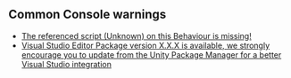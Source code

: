 ## Common Console warnings

- [The referenced script (Unknown) on this Behaviour is missing!](Console%20Warnings/Missing%20Script.md)  
- [Visual Studio Editor Package version X.X.X is available, we strongly encourage you to update from the Unity Package Manager for a better Visual Studio integration](Console%20Warnings/Visual%20Studio%20Package.md)